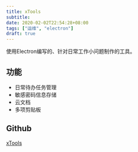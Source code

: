 ```yaml
---
title: xTools
subtitle: 
date: 2020-02-02T22:54:28+08:00
tags: ["运维", "electron"]
draft: true
---
```


使用Electron编写的、针对日常工作小问题制作的工具。

<!--more-->

## 功能

- 日常待办任务管理
- 敏感密码信息存储
- 云文档
- 多项剪贴板

## Github

[xTools](https://github.com/moonlightMing/xTools)